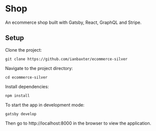 # Shop

An ecommerce shop built with Gatsby, React, GraphQL and Stripe.

## Setup

Clone the project:

```
git clone https://github.com/ianbaxter/ecommerce-silver
```

Navigate to the project directory:

```
cd ecommerce-silver
```

Install dependencies:

```
npm install
```

To start the app in development mode:

```
gatsby develop
```

Then go to http://localhost:8000 in the browser to view the application.
